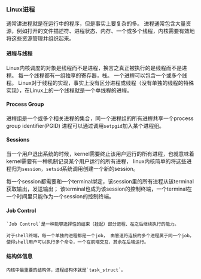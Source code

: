 ### Linux进程

通常讲进程就是在运行中的程序，但是事实上要复杂的多。
进程通常包含大量资源，例如打开的文件描述符、进程状态、内存、一个或多个线程，内核需要有效地将这些资源管理并组织起来。

#### 进程与线程
Linux内核调度的对象是线程而不是进程，换言之真正被执行的是线程而不是进程。
每一个线程都有一组独享的寄存器，栈。
一个进程可以包含一个或多个线程。
Linux对于线程的实现，事实上没有区分进程或线程（没有单独的线程的特殊实现），在Linux上的一个线程就是一个单线程的进程。

#### Process Group
进程组是一个或多个相关进程的集合，同一个进程组的所有进程共享一个process group identifier(PGID)
进程可以通过调用`setpgid`加入某个进程组。

#### Sessions
当一个用户退出系统的时候，kernel需要终止该用户运行的所有进程，也就意味着kernel需要有一种机制记录某个用户运行的所有进程，
linux内核简单的将这些进程归为`session`，`setsid`系统调用创建一个新的session。

每一个session都需要和一个terminal绑定，该session里的所有进程从该terminal获取输出，发送输出；
该terminal也成为该session的控制终端，一个terminal在一个时间里只能作为一个session的控制终端。

#### Job Control
    `Job Control`是一种能够选择性的结束（挂起）部分进程、在之后继续执行的能力。
    
    对于shell终端，每一个单独的进程都是一个job， 由管道符连接的多个进程属于同一个job。
    使得shell用户可以执行多个命令，一个在前端交互，其余在后端运行。

#### 结构体信息
    内核中最重要的结构体，进程结构体就是`task_struct`。